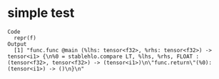 # simple test

    Code
      repr(f)
    Output
      [1] "func.func @main (%lhs: tensor<f32>, %rhs: tensor<f32>) -> tensor<i1> {\n%0 = stablehlo.compare LT, %lhs, %rhs, FLOAT : (tensor<f32>, tensor<f32>) -> (tensor<i1>)\n\"func.return\"(%0): (tensor<i1>) -> ()\n}\n"

